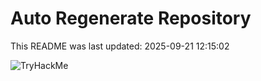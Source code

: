 # Auto Regenerate Repository

This README was last updated: 2025-09-21 12:15:02

 ![TryHackMe](https://tryhackme.com/badge/533634)